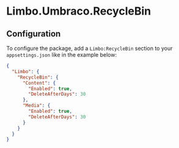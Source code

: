 # Limbo.Umbraco.RecycleBin

## Configuration

To configure the package, add a `Limbo:RecycleBin` section to your `appsettings.json` like in the example below:

```json
{
  "Limbo": {
    "RecycleBin": {
      "Content": {
        "Enabled": true,
        "DeleteAfterDays": 30
      },
      "Media": {
        "Enabled": true,
        "DeleteAfterDays": 30
      }
    }
  }
}
```
